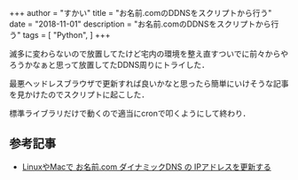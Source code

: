 +++
author = "すかい"
title = "お名前.comのDDNSをスクリプトから行う"
date = "2018-11-01"
description = "お名前.comのDDNSをスクリプトから行う"
tags = [
    "Python",
]
+++

滅多に変わらないので放置してたけど宅内の環境を整え直すついでに前々からやろうかなぁと思って放置してたDDNS周りにトライした．

最悪ヘッドレスブラウザで更新すれば良いかなと思ったら簡単にいけそうな記事を見かけたのでスクリプトに起こした．

<script src="https://gist.github.com/skyblue3350/31878ae86011374eb7796e5655de9629.js"></script>

標準ライブラリだけで動くので適当にcronで叩くようにして終わり．

## 参考記事

- [LinuxやMacで お名前.com ダイナミックDNS の IPアドレスを更新する](https://qiita.com/ats124/items/59ec0f444d00bbcea27d)
